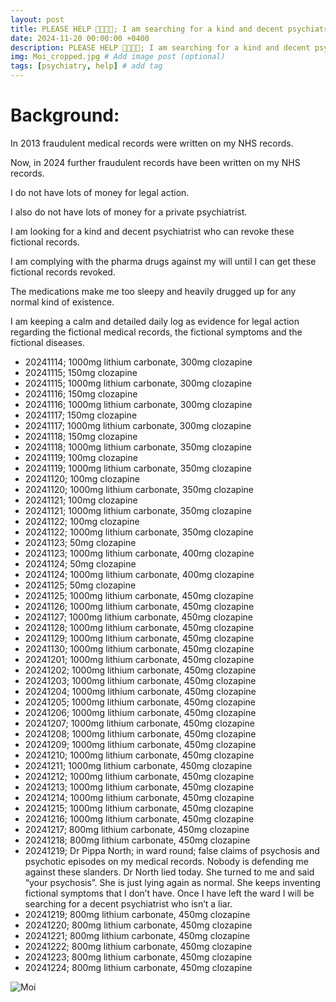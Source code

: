 ```yaml
---
layout: post
title: PLEASE HELP 🙏🏻🙏🏻; I am searching for a kind and decent psychiatrist
date: 2024-11-20 00:00:00 +0400
description: PLEASE HELP 🙏🏻🙏🏻; I am searching for a kind and decent psychiatrist. # Add post description (optional)
img: Moi_cropped.jpg # Add image post (optional)
tags: [psychiatry, help] # add tag
---
```


# Background:

In 2013 fraudulent medical records were written on my NHS records. 

Now, in 2024 further fraudulent records have been written on my NHS records.

I do not have lots of money for legal action.

I also do not have lots of money for a private psychiatrist.

I am looking for a kind and decent psychiatrist who can revoke these fictional records.

I am complying with the pharma drugs against my will until I can get these fictional records revoked.

The medications make me too sleepy and heavily drugged up for any normal kind of existence.

I am keeping a calm and detailed daily log as evidence for legal action regarding the fictional medical records, the fictional symptoms and the fictional diseases.

* 20241114; 1000mg lithium carbonate, 300mg clozapine
* 20241115; 150mg clozapine
* 20241115; 1000mg lithium carbonate, 300mg clozapine
* 20241116; 150mg clozapine
* 20241116; 1000mg lithium carbonate, 300mg clozapine
* 20241117; 150mg clozapine
* 20241117; 1000mg lithium carbonate, 300mg clozapine
* 20241118; 150mg clozapine
* 20241118; 1000mg lithium carbonate, 350mg clozapine
* 20241119; 100mg clozapine
* 20241119; 1000mg lithium carbonate, 350mg clozapine
* 20241120; 100mg clozapine
* 20241120; 1000mg lithium carbonate, 350mg clozapine
* 20241121; 100mg clozapine
* 20241121; 1000mg lithium carbonate, 350mg clozapine
* 20241122; 100mg clozapine
* 20241122; 1000mg lithium carbonate, 350mg clozapine
* 20241123; 50mg clozapine
* 20241123; 1000mg lithium carbonate, 400mg clozapine
* 20241124; 50mg clozapine
* 20241124; 1000mg lithium carbonate, 400mg clozapine
* 20241125; 50mg clozapine
* 20241125; 1000mg lithium carbonate, 450mg clozapine
* 20241126; 1000mg lithium carbonate, 450mg clozapine
* 20241127; 1000mg lithium carbonate, 450mg clozapine
* 20241128; 1000mg lithium carbonate, 450mg clozapine
* 20241129; 1000mg lithium carbonate, 450mg clozapine
* 20241130; 1000mg lithium carbonate, 450mg clozapine
* 20241201; 1000mg lithium carbonate, 450mg clozapine
* 20241202; 1000mg lithium carbonate, 450mg clozapine
* 20241203; 1000mg lithium carbonate, 450mg clozapine
* 20241204; 1000mg lithium carbonate, 450mg clozapine
* 20241205; 1000mg lithium carbonate, 450mg clozapine
* 20241206; 1000mg lithium carbonate, 450mg clozapine
* 20241207; 1000mg lithium carbonate, 450mg clozapine
* 20241208; 1000mg lithium carbonate, 450mg clozapine
* 20241209; 1000mg lithium carbonate, 450mg clozapine
* 20241210; 1000mg lithium carbonate, 450mg clozapine
* 20241211; 1000mg lithium carbonate, 450mg clozapine
* 20241212; 1000mg lithium carbonate, 450mg clozapine
* 20241213; 1000mg lithium carbonate, 450mg clozapine
* 20241214; 1000mg lithium carbonate, 450mg clozapine
* 20241215; 1000mg lithium carbonate, 450mg clozapine
* 20241216; 1000mg lithium carbonate, 450mg clozapine
* 20241217; 800mg lithium carbonate, 450mg clozapine
* 20241218; 800mg lithium carbonate, 450mg clozapine
* 20241219; Dr Pippa North; in ward round; false claims of psychosis and psychotic episodes on my medical records. Nobody is defending me against these slanders. Dr North lied today. She turned to me and said “your psychosis”. She is just lying again as normal. She keeps inventing fictional symptoms that I don’t have. Once I have left the ward I will be searching for a decent psychiatrist who isn’t a liar.
* 20241219; 800mg lithium carbonate, 450mg clozapine
* 20241220; 800mg lithium carbonate, 450mg clozapine
* 20241221; 800mg lithium carbonate, 450mg clozapine
* 20241222; 800mg lithium carbonate, 450mg clozapine
* 20241223; 800mg lithium carbonate, 450mg clozapine
* 20241224; 800mg lithium carbonate, 450mg clozapine

![Moi]({{site.baseurl}}/assets/img/Moi.jpg)

